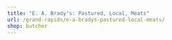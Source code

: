 ```yaml
---
title: "E. A. Brady's: Pastured, Local, Meats"
url: /grand-rapids/e-a-bradys-pastured-local-meats/
shop: butcher
---
```


